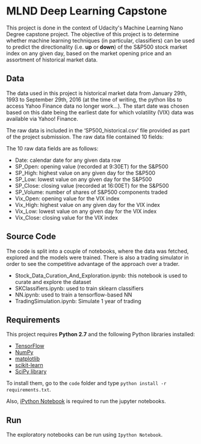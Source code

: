 # MLND Deep Learning Capstone

This project is done in the context of Udacity's Machine Learning Nano Degree
capstone project. The objective of this project is to determine whether machine
learning techniques (in particular, classifiers) can be used to predict the
directionality (i.e. **up** or **down**) of the S&P500
stock market index on any given day, based on the market opening price and an
assortment of historical market data.

## Data

The data used in this project is historical market data from January 29th, 1993
to September 29th, 2016 (at the time of writing, the python libs to access Yahoo
Finance data no longer work...). The start date was chosen based on this date
being the earliest date for which volatility (VIX) data was available via
Yahoo! Finance.

The raw data is included in the ‘SP500_historical.csv’ file provided as part of
the project submission. The raw data file contained 10 fields:

The 10 raw data fields are as follows:
- Date: calendar date for any given data row
- SP_Open: opening value (recorded at 9:30ET) for the S&P500
- SP_High: highest value on any given day for the S&P500
- SP_Low: lowest value on any given day for the S&P500
- SP_Close: closing value (recorded at 16:00ET) for the S&P500
- SP_Volume: number of shares of S&P500 components traded
- Vix_Open: opening value for the VIX index
- Vix_High: highest value on any given day for the VIX index
- Vix_Low: lowest value on any given day for the VIX index
- Vix_Close: closing value for the VIX index

## Source Code

The code is split into a couple of notebooks, where the data was fetched,
explored and the models were trained.  There is also a trading simulator
in order to see the competitive advantage of the approach over a trader.

- Stock_Data_Curation_And_Exploration.ipynb: this notebook is used to curate
and explore the dataset
- SKClassifiers.ipynb: used to train sklearn classifiers
- NN.ipynb: used to train a tensorflow-based NN
- TradingSimulation.ipynb: Simulate 1 year of trading

## Requirements

This project requires **Python 2.7** and the following Python libraries installed:

- [TensorFlow](http://www.tensorflow.org/)
- [NumPy](http://www.numpy.org/)
- [matplotlib](http://matplotlib.org/)
- [scikit-learn](http://scikit-learn.org/stable/)
- [SciPy library](http://www.scipy.org/scipylib/index.html)

To install them, go to the `code` folder and type `python install -r requirements.txt`.

Also, [iPython Notebook](http://ipython.org/notebook.html) is required to run the
jupyter notebooks.

## Run

The exploratory notebooks can be run using `Ipython Notebook`.
